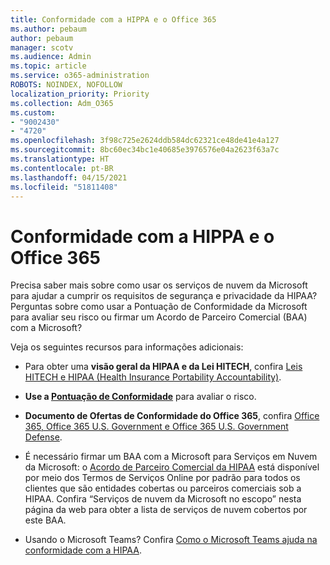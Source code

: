 ```yaml
---
title: Conformidade com a HIPPA e o Office 365
ms.author: pebaum
author: pebaum
manager: scotv
ms.audience: Admin
ms.topic: article
ms.service: o365-administration
ROBOTS: NOINDEX, NOFOLLOW
localization_priority: Priority
ms.collection: Adm_O365
ms.custom:
- "9002430"
- "4720"
ms.openlocfilehash: 3f98c725e2624ddb584dc62321ce48de41e4a127
ms.sourcegitcommit: 8bc60ec34bc1e40685e3976576e04a2623f63a7c
ms.translationtype: HT
ms.contentlocale: pt-BR
ms.lasthandoff: 04/15/2021
ms.locfileid: "51811408"
---
```

# <a name="hippa-compliance-and-office-365"></a>Conformidade com a HIPPA e o Office 365

Precisa saber mais sobre como usar os serviços de nuvem da Microsoft para ajudar a cumprir os requisitos de segurança e privacidade da HIPAA?  Perguntas sobre como usar a Pontuação de Conformidade da Microsoft para avaliar seu risco ou firmar um Acordo de Parceiro Comercial (BAA) com a Microsoft?  

Veja os seguintes recursos para informações adicionais:

- Para obter uma **visão geral da HIPAA e da Lei HITECH**, confira [Leis HITECH e HIPAA (Health Insurance Portability Accountability)](https://docs.microsoft.com/microsoft-365/compliance/offering-hipaa-hitech?view=o365-worldwide).

- **Use a [Pontuação de Conformidade](https://docs.microsoft.com/microsoft-365/compliance/offering-hipaa-hitech?view=o365-worldwide#use-microsoft-compliance-score-to-assess-your-risk)** para avaliar o risco.

- **Documento de Ofertas de Conformidade do Office 365**, confira [Office 365, Office 365 U.S. Government e Office 365 U.S. Government Defense](https://go.microsoft.com/fwlink/p/?LinkID=2077751).

- É necessário firmar um BAA com a Microsoft para Serviços em Nuvem da Microsoft: o [Acordo de Parceiro Comercial da HIPAA](https://aka.ms/BAA) está disponível por meio dos Termos de Serviços Online por padrão para todos os clientes que são entidades cobertas ou parceiros comerciais sob a HIPAA. Confira “Serviços de nuvem da Microsoft no escopo” nesta página da web para obter a lista de serviços de nuvem cobertos por este BAA.

- Usando o Microsoft Teams? Confira [Como o Microsoft Teams ajuda na conformidade com a HIPAA](https://www.microsoft.com/microsoft-365/blog/2019/04/30/white-paper-microsoft-teams-healthcare-providers-hipaa-compliance/).
